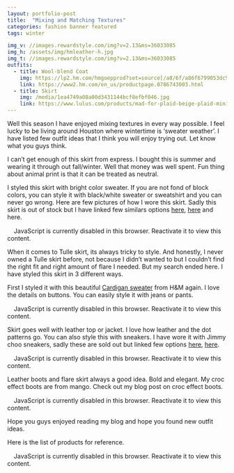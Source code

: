 ```yaml
---
layout: portfolio-post
title:  "Mixing and Matching Textures"
categories: fashion banner featured
tags: winter

img_v: //images.rewardstyle.com/img?v=2.13&ms=36033085
img_h: /assets/img/hmleather-h.jpg
img_t: //images.rewardstyle.com/img?v=2.13&ms=36033085
outfits:
  - title: Wool-blend Coat
    img: https://lp2.hm.com/hmgoepprod?set=source[/a8/6f/a86f6799053dc908a8ac0dd4d537cf20f663a50a.jpg],origin[dam],category[],type[DESCRIPTIVESTILLLIFE],res[l],hmver[1]&call=url[file:/product/fullscreen]
    link: https://www2.hm.com/en_us/productpage.0786743003.html
  - title: Skirt
    img: /media/1ea4749a08a00d3431144bcf8efbf046.jpg
    link: https://www.lulus.com/products/mad-for-plaid-beige-plaid-mini-skirt/512072.html
---
```



Well this season I have enjoyed mixing textures in every way possible. I feel
lucky to be living around Houston where wintertime is ‘sweater weather’. I have
listed few outfit ideas that I think you will enjoy trying out. Let know what
you guys think.

I can’t get enough of this skirt from express. I bought this is summer and
wearing it through out fall/winter. Well that money was well spent. Fun thing
about animal print is that it can be treated as neutral.

I styled this skirt with bright color sweater. If you are not fond of block
colors, you can style it with black/white sweater or sweatshirt and you can
never go wrong. Here are few pictures of how I wore this skirt. Sadly this skirt
is out of stock but I have linked few similars options
[here](https://rstyle.me/+GxQn_fDQ0MPup6zCdNLKLA),
[here](https://rstyle.me/+Et3i8f1Y5HOHDdJYDA6LnA) and here.

<div class="moneyspot-widget" data-widget-id="36033086"><script type="text/javascript">!function(w,i,d,g,e,t){d.getElementById(i)||(element=d.createElement(t),element.id=i,element.src="https://widgets.rewardstyle.com"+e,d.body.appendChild(element)),w.hasOwnProperty(g)===!0&&"complete"===d.readyState&&w[g].init()}(window,"moneyspot-script",document,"__moneyspot","/js/widget.js","script")</script><div class="rs-adblock"><img src="https://assets.rewardstyle.com/production/e63b97d11f30fc7605928f359e70564d356ddcac/images/search/350.gif" onerror='this.parentNode.innerHTML="Disable your ad blocking software to view this content."' style="width: 15px; height: 15px"><noscript>JavaScript is currently disabled in this browser. Reactivate it to view this content.</noscript></div></div>

When it comes to Tulle skirt, its always tricky to style. And honestly, I never
owned a Tulle skirt before, not because I didn’t wanted to but I couldn’t find
the right fit and right amount of flare I needed. But my search ended here. I
have styled this skirt in 3 different ways.

First I styled it with this beautiful [Cardigan sweater](https://rstyle.me/+WU2rxNeLaqCWN-0OSS1Eqw) from H&M again. I love
the details on buttons. You can easily style it with jeans or pants.

<div class="moneyspot-widget" data-widget-id="36033085"><script type="text/javascript">!function(w,i,d,g,e,t){d.getElementById(i)||(element=d.createElement(t),element.id=i,element.src="https://widgets.rewardstyle.com"+e,d.body.appendChild(element)),w.hasOwnProperty(g)===!0&&"complete"===d.readyState&&w[g].init()}(window,"moneyspot-script",document,"__moneyspot","/js/widget.js","script")</script><div class="rs-adblock"><img src="https://assets.rewardstyle.com/production/e63b97d11f30fc7605928f359e70564d356ddcac/images/search/350.gif" onerror='this.parentNode.innerHTML="Disable your ad blocking software to view this content."' style="width: 15px; height: 15px"><noscript>JavaScript is currently disabled in this browser. Reactivate it to view this content.</noscript></div></div>

Skirt goes well with leather top or jacket. I love how leather and the dot
patterns go. You can also style this with sneakers. I have wore it with Jimmy
choo sneakers, sadly these are sold out but linked few options
[here](https://rstyle.me/+1FK3FsjIbVFsUOW52T5zAg),
[here](https://rstyle.me/+Q9Ebvh2ZoWfobHAbwHK1Ow).

<div class="moneyspot-widget" data-widget-id="36033310"><script type="text/javascript">!function(w,i,d,g,e,t){d.getElementById(i)||(element=d.createElement(t),element.id=i,element.src="https://widgets.rewardstyle.com"+e,d.body.appendChild(element)),w.hasOwnProperty(g)===!0&&"complete"===d.readyState&&w[g].init()}(window,"moneyspot-script",document,"__moneyspot","/js/widget.js","script")</script><div class="rs-adblock"><img src="https://assets.rewardstyle.com/production/5e5680500d8ed849e166f8f3ff5041ac0583d458/images/search/350.gif" onerror='this.parentNode.innerHTML="Disable your ad blocking software to view this content."' style="width: 15px; height: 15px"><noscript>JavaScript is currently disabled in this browser. Reactivate it to view this content.</noscript></div></div>

Leather boots and flare skirt always a good idea. Bold and elegant. My croc
effect boots are from mango. Check out my blog post on croc effect boots.
<div class="moneyspot-widget" data-widget-id="36033311"><script type="text/javascript">!function(w,i,d,g,e,t){d.getElementById(i)||(element=d.createElement(t),element.id=i,element.src="https://widgets.rewardstyle.com"+e,d.body.appendChild(element)),w.hasOwnProperty(g)===!0&&"complete"===d.readyState&&w[g].init()}(window,"moneyspot-script",document,"__moneyspot","/js/widget.js","script")</script><div class="rs-adblock"><img src="https://assets.rewardstyle.com/production/5e5680500d8ed849e166f8f3ff5041ac0583d458/images/search/350.gif" onerror='this.parentNode.innerHTML="Disable your ad blocking software to view this content."' style="width: 15px; height: 15px"><noscript>JavaScript is currently disabled in this browser. Reactivate it to view this content.</noscript></div></div>

Hope you guys enjoyed reading my blog and hope you found new outfit ideas.

Here is the list of products for reference.

<div class="shopthepost-widget" data-widget-id="3880178"><script type="text/javascript">!function(w,i,d,g,e,t){d.getElementById(i)||(element=d.createElement(t),element.id=i,element.src="https://widgets.rewardstyle.com"+e,d.body.appendChild(element)),w.hasOwnProperty(g)===!0&&"complete"===d.readyState&&w[g].init()}(window,"shopthepost-script",document,"__stp","/js/shopthepost.js","script")</script><div class="rs-adblock"><img src="https://assets.rewardstyle.com/production/e63b97d11f30fc7605928f359e70564d356ddcac/images/search/350.gif" onerror='this.parentNode.innerHTML="Disable your ad blocking software to view this content."' style="width: 15px; height: 15px"><noscript>JavaScript is currently disabled in this browser. Reactivate it to view this content.</noscript></div></div>